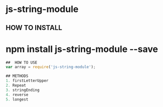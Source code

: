 # js-string-module


## HOW TO INSTALL
# npm install js-string-module --save

```javascript
##  HOW TO USE
var array = require('js-string-module');

## METHODS
1. firstLetterUpper
2. Repeat
3. stringEnding
4. reverse
5. longest
